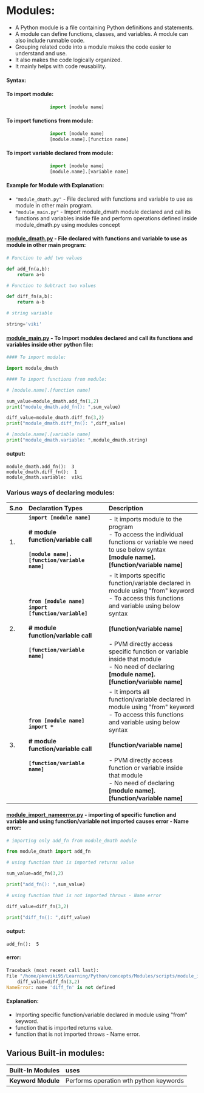 # Modules:

- A Python module is a file containing Python definitions and statements.
- A module can define functions, classes, and variables. A module can also include runnable code.
- Grouping related code into a module makes the code easier to understand and use.
- It also makes the code logically organized.
- It mainly helps with code reusability.

#### Syntax:

#### To import module:

```python
                import [module name]
```
#### To import functions from module:
```python
                import [module name]
                [module.name].[function name]
```
####  To import variable declared from module:       

```python
                import [module name]
                [module.name].[variable name]
```

#### Example for Module with Explanation:

- ```"module_dmath.py"``` - File declared with functions and variable to use as module in other main program.
- ```"module_main.py"``` - Import module_dmath module declared and call its functions and variables inside file and perform operations defined inside module_dmath.py using modules concept

#### [module_dmath.py](https://github.com/pknviki95/Python/tree/main/concepts/Modules/scripts/module_dmath.py) - File declared with functions and variable to use as module in other main program:

```python
# Function to add two values

def add_fn(a,b):
    return a+b

# Function to Subtract two values

def diff_fn(a,b):
    return a-b

# string variable

string='viki'
```

#### [module_main.py](https://github.com/pknviki95/Python/tree/main/concepts/Modules/scripts/module_main.py) - To Import modules declared and call its functions and variables inside other python file:

```python
#### To import module:

import module_dmath

#### To import functions from module:

# [module.name].[function name]

sum_value=module_dmath.add_fn(1,2)
print("module_dmath.add_fn(): ",sum_value)

diff_value=module_dmath.diff_fn(3,2)
print("module_dmath.diff_fn(): ",diff_value)

# [module.name].[variable name]
print("module_dmath.variable: ",module_dmath.string)
```

#### output:
```
module_dmath.add_fn():  3
module_dmath.diff_fn():  1
module_dmath.variable:  viki
```
### Various ways of declaring modules:

|S.no|Declaration Types| Description|
|:--|:--| :--|
|1.|**```import [module name]```<br><br># module function/variable call <br><br>```[module name].[function/variable name]```**|  - It imports module to the program <br> - To access the individual functions or variable we need to use below syntax <br> **[module name].[function/variable name]**|
|2.|**```from [module name] import [function/variable]```<br><br># module function/variable call <br><br>```[function/variable name]```** |- It imports specific function/variable declared in module using "from" keyword <br> - To access this functions and variable using below syntax <br><br> **[function/variable name]** <br><br> - PVM directly access specific function or variable inside that module <br> - No need of declaring <br> **[module name].[function/variable name]** |
|3.|**```from [module name] import *```<br><br># module function/variable call <br><br>```[function/variable name]```** |- It imports all function/variable declared in module using "from" keyword <br> - To access this functions and variable using below syntax <br><br> **[function/variable name]** <br><br> - PVM directly access function or variable inside that module <br> - No need of declaring <br> **[module name].[function/variable name]** |

#### [module_import_nameerror.py](https://github.com/pknviki95/Python/tree/main/concepts/Modules/scripts/module_import_nameerror.py) - importing of specific function and variable and using function/variable not imported causes error - Name error:

```python
# importing only add_fn from module_dmath module

from module_dmath import add_fn

# using function that is imported returns value

sum_value=add_fn(3,2)

print("add_fn(): ",sum_value)

# using function that is not imported throws - Name error

diff_value=diff_fn(3,2)

print("diff_fn(): ",diff_value)
```

#### output:
```
add_fn():  5         
```

#### error:

```python
Traceback (most recent call last):
File "/home/pknviki95/Learning/Python/concepts/Modules/scripts/module_import_nameerror.py", line 17, in <module>
    diff_value=diff_fn(3,2)
NameError: name 'diff_fn' is not defined
```
#### Explanation:

- Importing specific function/variable declared in module using "from" keyword.
- function that is imported returns value.
- function that is not imported throws - Name error.



## Various Built-in modules:

| Built-In Modules |  uses |
| :---| :--- |
| **Keyword Module**|  Performs operation wth python keywords
